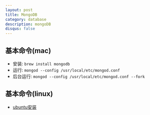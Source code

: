 ```yaml
---
layout: post
title: MongoDB
category: database
description: mongoDB
disqus: false
---
```


## 基本命令(mac)

* 安装: `brew install mongodb`
* 运行: `mongod --config /usr/local/etc/mongod.conf`
* 后台运行: `mongod --config /usr/local/etc/mongod.conf --fork`

## 基本命令(linux)

* [ubuntu安装](https://docs.mongodb.org/manual/tutorial/install-mongodb-on-ubuntu/)